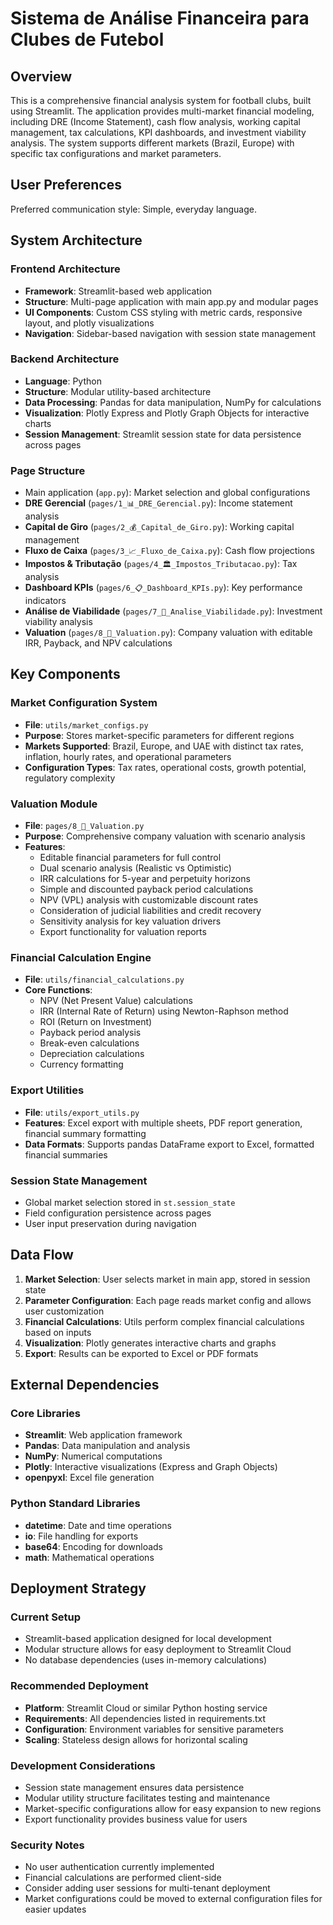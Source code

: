 # Sistema de Análise Financeira para Clubes de Futebol

## Overview

This is a comprehensive financial analysis system for football clubs, built using Streamlit. The application provides multi-market financial modeling, including DRE (Income Statement), cash flow analysis, working capital management, tax calculations, KPI dashboards, and investment viability analysis. The system supports different markets (Brazil, Europe) with specific tax configurations and market parameters.

## User Preferences

Preferred communication style: Simple, everyday language.

## System Architecture

### Frontend Architecture
- **Framework**: Streamlit-based web application
- **Structure**: Multi-page application with main app.py and modular pages
- **UI Components**: Custom CSS styling with metric cards, responsive layout, and plotly visualizations
- **Navigation**: Sidebar-based navigation with session state management

### Backend Architecture
- **Language**: Python
- **Structure**: Modular utility-based architecture
- **Data Processing**: Pandas for data manipulation, NumPy for calculations
- **Visualization**: Plotly Express and Plotly Graph Objects for interactive charts
- **Session Management**: Streamlit session state for data persistence across pages

### Page Structure
- Main application (`app.py`): Market selection and global configurations
- **DRE Gerencial** (`pages/1_📊_DRE_Gerencial.py`): Income statement analysis
- **Capital de Giro** (`pages/2_💰_Capital_de_Giro.py`): Working capital management
- **Fluxo de Caixa** (`pages/3_📈_Fluxo_de_Caixa.py`): Cash flow projections
- **Impostos & Tributação** (`pages/4_🏛️_Impostos_Tributacao.py`): Tax analysis
- **Dashboard KPIs** (`pages/6_📋_Dashboard_KPIs.py`): Key performance indicators
- **Análise de Viabilidade** (`pages/7_🎯_Analise_Viabilidade.py`): Investment viability analysis
- **Valuation** (`pages/8_💎_Valuation.py`): Company valuation with editable IRR, Payback, and NPV calculations

## Key Components

### Market Configuration System
- **File**: `utils/market_configs.py`
- **Purpose**: Stores market-specific parameters for different regions
- **Markets Supported**: Brazil, Europe, and UAE with distinct tax rates, inflation, hourly rates, and operational parameters
- **Configuration Types**: Tax rates, operational costs, growth potential, regulatory complexity

### Valuation Module
- **File**: `pages/8_💎_Valuation.py`
- **Purpose**: Comprehensive company valuation with scenario analysis
- **Features**: 
  - Editable financial parameters for full control
  - Dual scenario analysis (Realistic vs Optimistic)
  - IRR calculations for 5-year and perpetuity horizons
  - Simple and discounted payback period calculations
  - NPV (VPL) analysis with customizable discount rates
  - Consideration of judicial liabilities and credit recovery
  - Sensitivity analysis for key valuation drivers
  - Export functionality for valuation reports

### Financial Calculation Engine
- **File**: `utils/financial_calculations.py`
- **Core Functions**: 
  - NPV (Net Present Value) calculations
  - IRR (Internal Rate of Return) using Newton-Raphson method
  - ROI (Return on Investment)
  - Payback period analysis
  - Break-even calculations
  - Depreciation calculations
  - Currency formatting

### Export Utilities
- **File**: `utils/export_utils.py`
- **Features**: Excel export with multiple sheets, PDF report generation, financial summary formatting
- **Data Formats**: Supports pandas DataFrame export to Excel, formatted financial summaries

### Session State Management
- Global market selection stored in `st.session_state`
- Field configuration persistence across pages
- User input preservation during navigation

## Data Flow

1. **Market Selection**: User selects market in main app, stored in session state
2. **Parameter Configuration**: Each page reads market config and allows user customization
3. **Financial Calculations**: Utils perform complex financial calculations based on inputs
4. **Visualization**: Plotly generates interactive charts and graphs
5. **Export**: Results can be exported to Excel or PDF formats

## External Dependencies

### Core Libraries
- **Streamlit**: Web application framework
- **Pandas**: Data manipulation and analysis
- **NumPy**: Numerical computations
- **Plotly**: Interactive visualizations (Express and Graph Objects)
- **openpyxl**: Excel file generation

### Python Standard Libraries
- **datetime**: Date and time operations
- **io**: File handling for exports
- **base64**: Encoding for downloads
- **math**: Mathematical operations

## Deployment Strategy

### Current Setup
- Streamlit-based application designed for local development
- Modular structure allows for easy deployment to Streamlit Cloud
- No database dependencies (uses in-memory calculations)

### Recommended Deployment
- **Platform**: Streamlit Cloud or similar Python hosting service
- **Requirements**: All dependencies listed in requirements.txt
- **Configuration**: Environment variables for sensitive parameters
- **Scaling**: Stateless design allows for horizontal scaling

### Development Considerations
- Session state management ensures data persistence
- Modular utility structure facilitates testing and maintenance
- Market-specific configurations allow for easy expansion to new regions
- Export functionality provides business value for users

### Security Notes
- No user authentication currently implemented
- Financial calculations are performed client-side
- Consider adding user sessions for multi-tenant deployment
- Market configurations could be moved to external configuration files for easier updates